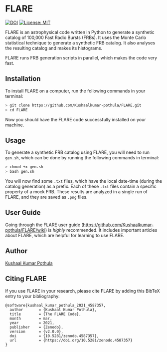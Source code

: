 # FLARE
[![DOI](https://zenodo.org/badge/DOI/10.5281/zenodo.4587357.svg)](https://doi.org/10.5281/zenodo.4587357)
[![License: MIT](https://img.shields.io/badge/License-MIT-yellow.svg)](https://opensource.org/licenses/MIT)



FLARE is an astrophysical code written in Python to generate a synthetic catalog of 100,000 Fast Radio Bursts (FRBs). It uses the Monte Carlo statistical technique to generate a synthetic FRB catalog. It also analyses the resulting catalog and makes its histograms.

FLARE runs FRB generation scripts in parallel, which makes the code very fast.
## Installation 
To install FLARE on a computer, run the following commands in your terminal:
```bash
> git clone https://github.com/Kushaalkumar-pothula/FLARE.git
> cd FLARE
```
Now you should have the FLARE code successfully installed on your machine.

## Usage
To generate a synthetic FRB catalog using FLARE, you will need to run ```gen.sh```, which can be done by running the following commands in terminal:
```bash
> chmod +x gen.sh
> bash gen.sh
```
You will now find some ```.txt``` files, which have the local date-time (during the catalog generation) as a prefix. Each of these ```.txt``` files contain a specific property of a mock FRB.
These results are analyzed in a single run of FLARE, and they are saved as ```.png``` files.

## User Guide
Going through the FLARE user guide (https://github.com/Kushaalkumar-pothula/FLARE/wiki) is *highly* recommended. It includes important articles about FLARE, which are helpful for learning to use FLARE.

## Author
[Kushaal Kumar Pothula](https://sites.google.com/view/kushaal-kumar-pothula/)

## Citing FLARE
If you use FLARE in your research, please cite FLARE by adding this BibTeX entry to your bibliography:
```
@software{kushaal_kumar_pothula_2021_4587357,
  author       = {Kushaal Kumar Pothula},
  title        = {The FLARE Code},
  month        = mar,
  year         = 2021,
  publisher    = {Zenodo},
  version      = {v2.0.0},
  doi          = {10.5281/zenodo.4587357},
  url          = {https://doi.org/10.5281/zenodo.4587357}
}
```

